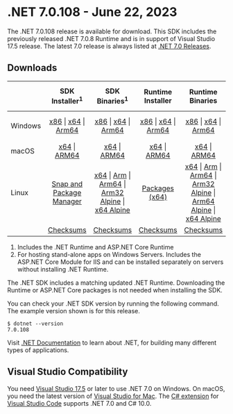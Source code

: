 # .NET 7.0.108 - June 22, 2023

The .NET 7.0.108 release is available for download. This SDK includes the previously released .NET 7.0.8 Runtime and is in support of Visual Studio 17.5 release. The latest 7.0 release is always listed at [.NET 7.0 Releases](../README.md).

## Downloads

|           | SDK Installer<sup>1</sup>                        | SDK Binaries<sup>1</sup>                 | Runtime Installer                                        | Runtime Binaries                                 | ASP.NET Core Runtime           |Windows Desktop Runtime          |
| --------- | :------------------------------------------:     | :----------------------:                 | :---------------------------:                            | :-------------------------:                      | :-----------------:            | :-----------------:            |
| Windows   | [x86][dotnet-sdk-win-x86.exe] \| [x64][dotnet-sdk-win-x64.exe] \| [Arm64][dotnet-sdk-win-arm64.exe] | [x86][dotnet-sdk-win-x86.zip] \| [x64][dotnet-sdk-win-x64.zip] \|  [Arm64][dotnet-sdk-win-arm64.zip] | [x86][dotnet-runtime-win-x86.exe] \| [x64][dotnet-runtime-win-x64.exe] \| [Arm64][dotnet-runtime-win-arm64.exe] | [x86][dotnet-runtime-win-x86.zip] \| [x64][dotnet-runtime-win-x64.zip] \| [Arm64][dotnet-runtime-win-arm64.zip] | [x86][aspnetcore-runtime-win-x86.exe] \| [x64][aspnetcore-runtime-win-x64.exe] \|<br/> [Hosting Bundle][dotnet-hosting-win.exe]<sup>2</sup> | [x86][windowsdesktop-runtime-win-x86.exe] \| [x64][windowsdesktop-runtime-win-x64.exe] \| [Arm64][windowsdesktop-runtime-win-arm64.exe] |
| macOS     | [x64][dotnet-sdk-osx-x64.pkg] \| [ARM64][dotnet-sdk-osx-arm64.pkg] | [x64][dotnet-sdk-osx-x64.tar.gz] \| [ARM64][dotnet-sdk-osx-arm64.tar.gz]  | [x64][dotnet-runtime-osx-x64.pkg] \| [ARM64][dotnet-runtime-osx-arm64.pkg] | [x64][dotnet-runtime-osx-x64.tar.gz] \| [ARM64][dotnet-runtime-osx-arm64.tar.gz]| [x64][aspnetcore-runtime-osx-x64.tar.gz] \| [ARM64][aspnetcore-runtime-osx-arm64.tar.gz] | - |<sup>1</sup>
| Linux     |  [Snap and Package Manager](../install-linux.md)  | [x64][dotnet-sdk-linux-x64.tar.gz] \| [Arm][dotnet-sdk-linux-arm.tar.gz]  \| [Arm64][dotnet-sdk-linux-arm64.tar.gz] \| [Arm32 Alpine][dotnet-sdk-linux-musl-arm.tar.gz]  \| [x64 Alpine][dotnet-sdk-linux-musl-x64.tar.gz] | [Packages (x64)][linux-packages] | [x64][dotnet-runtime-linux-x64.tar.gz] \| [Arm][dotnet-runtime-linux-arm.tar.gz] \| [Arm64][dotnet-runtime-linux-arm64.tar.gz] \| [Arm32 Alpine][dotnet-runtime-linux-musl-arm.tar.gz] \| [Arm64 Alpine][dotnet-runtime-linux-musl-arm64.tar.gz] \| [x64 Alpine][dotnet-runtime-linux-musl-x64.tar.gz]  | [x64][aspnetcore-runtime-linux-x64.tar.gz]<sup>1</sup>  \| [Arm][aspnetcore-runtime-linux-arm.tar.gz]<sup>1</sup> \| [Arm64][aspnetcore-runtime-linux-arm64.tar.gz]<sup>1</sup> \| [x64 Alpine][aspnetcore-runtime-linux-musl-x64.tar.gz] | - | <sup>1</sup> |
|  | [Checksums][checksums-sdk]                             | [Checksums][checksums-sdk]                                      | [Checksums][checksums-runtime]                             | [Checksums][checksums-runtime]  | [Checksums][checksums-runtime]  | [Checksums][checksums-runtime]

1. Includes the .NET Runtime and ASP.NET Core Runtime
2. For hosting stand-alone apps on Windows Servers. Includes the ASP.NET Core Module for IIS and can be installed separately on servers without installing .NET Runtime.

The .NET SDK includes a matching updated .NET Runtime. Downloading the Runtime or ASP.NET Core packages is not needed when installing the SDK.

You can check your .NET SDK version by running the following command. The example version shown is for this release.

```console
$ dotnet --version
7.0.108
```
Visit [.NET Documentation](https://learn.microsoft.com/dotnet/) to learn about .NET, for building many different types of applications.

## Visual Studio Compatibility

You need [Visual Studio 17.5](https://visualstudio.microsoft.com) or later to use .NET 7.0 on Windows. On macOS, you need the latest version of [Visual Studio for Mac](https://visualstudio.microsoft.com/vs/mac/). The [C# extension](https://code.visualstudio.com/docs/languages/dotnet) for [Visual Studio Code](https://code.visualstudio.com/) supports .NET 7.0 and C# 10.0.

[blob-runtime]: https://builds.dotnet.microsoft.com/dotnet/Runtime/
[blob-sdk]: https://builds.dotnet.microsoft.com/dotnet/Sdk/
[release-notes]: 7.0.108.md

[checksums-runtime]: https://builds.dotnet.microsoft.com/dotnet/checksums/7.0.8-sha.txt
[checksums-sdk]: https://builds.dotnet.microsoft.com/dotnet/checksums/7.0.8-sha.txt

[linux-install]: https://learn.microsoft.com/dotnet/core/install/linux

[dotnet-blog]:  https://devblogs.microsoft.com/dotnet/june-2023-updates/
[aspnet-blog]: https://devblogs.microsoft.com/dotnet/announcing-asp-net-core-in-net-7/
[maui-blog]: https://devblogs.microsoft.com/dotnet/update-on-dotnet-maui/

[linux-packages]: ../install-linux.md


[//]: # ( Runtime 7.0.8)
[dotnet-runtime-linux-arm.tar.gz]: https://download.visualstudio.microsoft.com/download/pr/ac881f3f-e08f-4823-aa9f-abba96b16072/e6954a5122ff2c70acc3d3aa4c4aa1ce/dotnet-runtime-7.0.8-linux-arm.tar.gz
[dotnet-runtime-linux-arm64.tar.gz]: https://download.visualstudio.microsoft.com/download/pr/fc0cbb05-48d1-4f9d-aa78-8f2bf6423f1b/f06a3e717b95abf8ca5f40504cd63dee/dotnet-runtime-7.0.8-linux-arm64.tar.gz
[dotnet-runtime-linux-musl-arm.tar.gz]: https://download.visualstudio.microsoft.com/download/pr/3b3e121a-0c80-4726-b802-c19bc5a4cce4/01a0b03b1b485c13f6e9e48f2a54285c/dotnet-runtime-7.0.8-linux-musl-arm.tar.gz
[dotnet-runtime-linux-musl-arm64.tar.gz]: https://download.visualstudio.microsoft.com/download/pr/33ea96c9-cf3c-4591-a41b-59e0bc888934/3ed2b1f1edd24f1755e19f35d798a18a/dotnet-runtime-7.0.8-linux-musl-arm64.tar.gz
[dotnet-runtime-linux-musl-x64.tar.gz]: https://download.visualstudio.microsoft.com/download/pr/6e417176-4f89-42ed-9afb-a872a7806788/e00e591d2e60d0f06a5dc88236d16433/dotnet-runtime-7.0.8-linux-musl-x64.tar.gz
[dotnet-runtime-linux-x64.tar.gz]: https://download.visualstudio.microsoft.com/download/pr/c9514df2-f03a-45a3-9a6d-65b2260accd1/0f59516ed5bc603ee95ae91301090ebb/dotnet-runtime-7.0.8-linux-x64.tar.gz
[dotnet-runtime-osx-arm64.pkg]: https://download.visualstudio.microsoft.com/download/pr/92c6b5dd-f636-48ad-9692-fdb6e3b2a80c/ab14c80606b82d1653d66e9ee348fcea/dotnet-runtime-7.0.8-osx-arm64.pkg
[dotnet-runtime-osx-arm64.tar.gz]: https://download.visualstudio.microsoft.com/download/pr/11db4f76-fbe9-4692-ba1e-9edd2b5e0eb4/9204a2e30c58c8a01a8a6f7185e6175e/dotnet-runtime-7.0.8-osx-arm64.tar.gz
[dotnet-runtime-osx-x64.pkg]: https://download.visualstudio.microsoft.com/download/pr/606e72c5-ed7d-4120-b73b-699fe486dbdd/49e7883608e7f9ef6263489baca0b0a5/dotnet-runtime-7.0.8-osx-x64.pkg
[dotnet-runtime-osx-x64.tar.gz]: https://download.visualstudio.microsoft.com/download/pr/5b7cd80a-49dc-4364-a4e8-a760219548aa/6ba0a83c6da3897dab16ba709acfcc9e/dotnet-runtime-7.0.8-osx-x64.tar.gz
[dotnet-runtime-win-arm64.exe]: https://download.visualstudio.microsoft.com/download/pr/ffb7819d-9d40-4157-baf8-a1e0bc262e94/d55c37a3ae850592c5c3395eefaf8919/dotnet-runtime-7.0.8-win-arm64.exe
[dotnet-runtime-win-arm64.zip]: https://download.visualstudio.microsoft.com/download/pr/a8bd3498-b72a-4cf2-9d01-9f98bbded2cf/54c579ada4856572631d3e6022518359/dotnet-runtime-7.0.8-win-arm64.zip
[dotnet-runtime-win-x64.exe]: https://download.visualstudio.microsoft.com/download/pr/ea347520-6aab-4b2f-9cf4-e24209d3e83c/c41fcd4e47d16f1ddf065ce32b0452c1/dotnet-runtime-7.0.8-win-x64.exe
[dotnet-runtime-win-x64.zip]: https://download.visualstudio.microsoft.com/download/pr/6bbc0663-ab26-4ecb-aeae-361c90d9ab1a/de8cabb52fc9213a99fff9ad443139b3/dotnet-runtime-7.0.8-win-x64.zip
[dotnet-runtime-win-x86.exe]: https://download.visualstudio.microsoft.com/download/pr/c5cd3312-a224-4de7-83b2-f46f77e9f91a/6e53825dbaa1b53f085404e5b2216d7d/dotnet-runtime-7.0.8-win-x86.exe
[dotnet-runtime-win-x86.zip]: https://download.visualstudio.microsoft.com/download/pr/0b0c4f01-5fa8-436f-9750-6064d35b7b61/71d17701c99e61be1587b0a416ca0ca0/dotnet-runtime-7.0.8-win-x86.zip

[//]: # ( WindowsDesktop 7.0.8)
[windowsdesktop-runtime-win-arm64.exe]: https://download.visualstudio.microsoft.com/download/pr/6e2bfdba-a6c6-4c91-b200-036cbec361a5/a1a0933659556145d8b9ab3e8808f50c/windowsdesktop-runtime-7.0.8-win-arm64.exe
[windowsdesktop-runtime-win-arm64.zip]: https://download.visualstudio.microsoft.com/download/pr/57aa83db-e47c-49ea-b676-2890f95076c1/73f34bd09bbd640c88b910cd3d69d18f/windowsdesktop-runtime-7.0.8-win-arm64.zip
[windowsdesktop-runtime-win-x64.exe]: https://download.visualstudio.microsoft.com/download/pr/53868e57-c621-476a-885b-dea78ac6edba/f1d5957ba91bde28370f0e782b3d6177/windowsdesktop-runtime-7.0.8-win-x64.exe
[windowsdesktop-runtime-win-x64.zip]: https://download.visualstudio.microsoft.com/download/pr/58e8c7ad-8565-47f4-bc2f-e83a01247904/1ff5397aa4e25d08f900910f63077d12/windowsdesktop-runtime-7.0.8-win-x64.zip
[windowsdesktop-runtime-win-x86.exe]: https://download.visualstudio.microsoft.com/download/pr/b59c30b1-05b8-46ef-9384-a94d58dc5016/8cb385cf8552abaa5876710c5c2f9492/windowsdesktop-runtime-7.0.8-win-x86.exe
[windowsdesktop-runtime-win-x86.zip]: https://download.visualstudio.microsoft.com/download/pr/b63d5ed6-34c8-4fc3-890c-627edcf69811/fda531d6b0315e26121e71fe943af489/windowsdesktop-runtime-7.0.8-win-x86.zip

[//]: # ( ASP 7.0.8)
[aspnetcore-runtime-linux-arm.tar.gz]: https://download.visualstudio.microsoft.com/download/pr/b61769fe-f75d-473e-af39-d0025b7f098d/b1291358344649ad7049e4c74afa2453/aspnetcore-runtime-7.0.8-linux-arm.tar.gz
[aspnetcore-runtime-linux-arm64.tar.gz]: https://download.visualstudio.microsoft.com/download/pr/04dc0f8d-880d-4722-bd51-6669e6cd1e72/cd5689508f2da5395bc70473018ff165/aspnetcore-runtime-7.0.8-linux-arm64.tar.gz
[aspnetcore-runtime-linux-musl-arm.tar.gz]: https://download.visualstudio.microsoft.com/download/pr/e2b92f62-26f5-46c8-aad4-fca34d25d853/934a4eb818ab9dc7269926b4126d098d/aspnetcore-runtime-7.0.8-linux-musl-arm.tar.gz
[aspnetcore-runtime-linux-musl-arm64.tar.gz]: https://download.visualstudio.microsoft.com/download/pr/e3bfbdd3-548b-4464-a1fc-e3dba3d7f6d4/24dbb2a28fcbe4eda836f46459936972/aspnetcore-runtime-7.0.8-linux-musl-arm64.tar.gz
[aspnetcore-runtime-linux-musl-x64.tar.gz]: https://download.visualstudio.microsoft.com/download/pr/b0decbf4-dfb5-49fe-9442-027c3e497817/2a0c5360db49c1acf08013eedc61915e/aspnetcore-runtime-7.0.8-linux-musl-x64.tar.gz
[aspnetcore-runtime-linux-x64.tar.gz]: https://download.visualstudio.microsoft.com/download/pr/f452e148-b4ef-4ca7-9d97-59b709c55221/852e848f9fbd345445a0de43efa4e7ec/aspnetcore-runtime-7.0.8-linux-x64.tar.gz
[aspnetcore-runtime-osx-arm64.tar.gz]: https://download.visualstudio.microsoft.com/download/pr/787adeb9-d6c1-4db3-8c72-63653dd939c4/a7aafd0908cf7866c6908a14a78ac994/aspnetcore-runtime-7.0.8-osx-arm64.tar.gz
[aspnetcore-runtime-osx-x64.tar.gz]: https://download.visualstudio.microsoft.com/download/pr/755a7169-d77c-42e1-a1a5-1eea4213675d/1375f947547134e9297aba032c3760b5/aspnetcore-runtime-7.0.8-osx-x64.tar.gz
[aspnetcore-runtime-win-arm64.zip]: https://download.visualstudio.microsoft.com/download/pr/09f02d66-b681-4345-8932-9d7f9a1ec099/1cc803cefeffa8002431e5e1b4d7428c/aspnetcore-runtime-7.0.8-win-arm64.zip
[aspnetcore-runtime-win-x64.exe]: https://download.visualstudio.microsoft.com/download/pr/ddfe312d-511a-4e1c-bca2-59046d1ec73f/823812d3a1421aa967748da9ac26b4e5/aspnetcore-runtime-7.0.8-win-x64.exe
[aspnetcore-runtime-win-x64.zip]: https://download.visualstudio.microsoft.com/download/pr/5472c6ee-1586-4728-8551-8153075aa014/f2ba84f86e133f3d713d397a4083836e/aspnetcore-runtime-7.0.8-win-x64.zip
[aspnetcore-runtime-win-x86.exe]: https://download.visualstudio.microsoft.com/download/pr/6ad5ebde-12f9-46c3-89a2-189834ce3ac5/e90560462225d598a7de058c818750bb/aspnetcore-runtime-7.0.8-win-x86.exe
[aspnetcore-runtime-win-x86.zip]: https://download.visualstudio.microsoft.com/download/pr/546a0cde-960f-47cd-87d2-b30e16edb1db/9377a6f26607f11c446602d39808615f/aspnetcore-runtime-7.0.8-win-x86.zip
[dotnet-hosting-win.exe]: https://download.visualstudio.microsoft.com/download/pr/68e88ddb-bf01-48fc-abd0-3e1503212deb/98d1e15dcccf7cd76915a1772c8e901e/dotnet-hosting-7.0.8-win.exe


[//]: # ( SDK 7.0.108)
[dotnet-sdk-linux-arm.tar.gz]: https://download.visualstudio.microsoft.com/download/pr/dbc8dfad-e2d2-411e-9372-f6482b676a59/d3a5966261ffd5319721d1c489e81297/dotnet-sdk-7.0.108-linux-arm.tar.gz
[dotnet-sdk-linux-arm64.tar.gz]: https://download.visualstudio.microsoft.com/download/pr/9c99fdda-ab17-45aa-b479-2baf145eb0bd/de938c30a72909610a21113adef540cf/dotnet-sdk-7.0.108-linux-arm64.tar.gz
[dotnet-sdk-linux-musl-arm.tar.gz]: https://download.visualstudio.microsoft.com/download/pr/943e464f-4a0d-4b79-a235-1b6a8ab4ea60/eaed189e9f159eee698706bff4c42330/dotnet-sdk-7.0.108-linux-musl-arm.tar.gz
[dotnet-sdk-linux-musl-arm64.tar.gz]: https://download.visualstudio.microsoft.com/download/pr/a7c7587a-ad09-413e-a68e-c9d3a3c9470e/37f5a2786e29ead4dc2c2d36ded45dc1/dotnet-sdk-7.0.108-linux-musl-arm64.tar.gz
[dotnet-sdk-linux-musl-x64.tar.gz]: https://download.visualstudio.microsoft.com/download/pr/6b6def8b-4797-4fe9-b739-c17e0da4c7b2/6c5ffbd8cb930051c005f71740c03bc4/dotnet-sdk-7.0.108-linux-musl-x64.tar.gz
[dotnet-sdk-linux-x64.tar.gz]: https://download.visualstudio.microsoft.com/download/pr/c05ce1db-29ef-4911-acf1-bdc3d6d4fa4e/ad83532c5efefc7267e8d1497cbed253/dotnet-sdk-7.0.108-linux-x64.tar.gz
[dotnet-sdk-osx-arm64.pkg]: https://download.visualstudio.microsoft.com/download/pr/493d66be-616d-4859-88d6-58beaf8c2acd/792ba3e8791a6148a51477b0d881091c/dotnet-sdk-7.0.108-osx-arm64.pkg
[dotnet-sdk-osx-arm64.tar.gz]: https://download.visualstudio.microsoft.com/download/pr/6ced3ce7-ac40-4429-96e0-b6c3650a6429/05a41ee965c5297b89992ccd8ee3cd81/dotnet-sdk-7.0.108-osx-arm64.tar.gz
[dotnet-sdk-osx-x64.pkg]: https://download.visualstudio.microsoft.com/download/pr/53db5b9a-7ad3-415f-8d43-c19c64025124/e42bf27af869170bb16c88d7a1a0eed3/dotnet-sdk-7.0.108-osx-x64.pkg
[dotnet-sdk-osx-x64.tar.gz]: https://download.visualstudio.microsoft.com/download/pr/ca473c60-be8b-4018-b3e7-dec738e14526/280363b50cdf2024616436147396c5c5/dotnet-sdk-7.0.108-osx-x64.tar.gz
[dotnet-sdk-win-arm64.exe]: https://download.visualstudio.microsoft.com/download/pr/48a03bdd-b0c7-4c71-8be0-ce212a5272ec/4e944c975222c36a1843e66d3fc4b491/dotnet-sdk-7.0.108-win-arm64.exe
[dotnet-sdk-win-arm64.zip]: https://download.visualstudio.microsoft.com/download/pr/ffb6066e-693d-4997-b5df-189d00c579df/2ad9738eebcbbbbc176bac5e4f70f1fe/dotnet-sdk-7.0.108-win-arm64.zip
[dotnet-sdk-win-x64.exe]: https://download.visualstudio.microsoft.com/download/pr/f6a36641-d471-4f26-8da8-f09715f5ba01/ebe2b8c090c894c7f41dac8861dd6cff/dotnet-sdk-7.0.108-win-x64.exe
[dotnet-sdk-win-x64.zip]: https://download.visualstudio.microsoft.com/download/pr/a9bbcd94-b4b4-470e-b499-3b1c7f723a0f/7279ffc122bdbf3ad0071eb9e1bc3e0a/dotnet-sdk-7.0.108-win-x64.zip
[dotnet-sdk-win-x86.exe]: https://download.visualstudio.microsoft.com/download/pr/937b7b79-66d3-4d1d-bde0-aec9ec29c112/8a5eec89fed286585c783988959fa214/dotnet-sdk-7.0.108-win-x86.exe
[dotnet-sdk-win-x86.zip]: https://download.visualstudio.microsoft.com/download/pr/e2070d82-74ae-4310-8051-22fea3b12671/0d7e73d80d313a6e6354d498a1db06fd/dotnet-sdk-7.0.108-win-x86.zip
